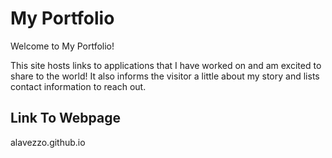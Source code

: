 # My Portfolio

Welcome to My Portfolio!

This site hosts links to applications that I have worked on and am excited to share to the world! It also informs the visitor a little about my story and lists contact information to reach out.

## Link To Webpage

alavezzo.github.io

